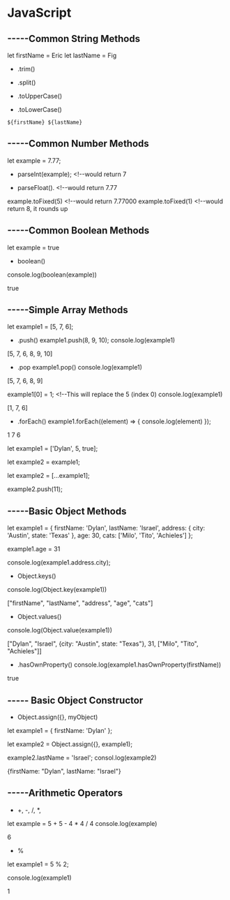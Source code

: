 # JavaScript
## -----Common String Methods

let firstName = Eric
let lastName = Fig

<!-- Trims spaces from front and back of a string -->
- .trim()

<!-- breaks up a string between what ever is in the ()-->
- .split()

<!-- makes all letters in a string lower case -->
- .toUpperCase()

<!-- Makes all letters in a string upper case -->
- .toLowerCase()

<!-- Concatination in prefered ES6 -->
`${firstName} ${lastName}`

## -----Common Number Methods

let example = 7.77;

<!--Return the number before the decimal (integer) -->
- parseInt(example); <!--would return 7 

<!--returns the entire number -->
- parseFloat(). <!--would return 7.77

<!-- Returns to a set number decimal places and adds zeros when needed -->
example.toFixed(5) <!--would return 7.77000
example.toFixed(1) <!--would return 8, it rounds up

## -----Common Boolean Methods

let example = true

<!-- Checks to see if something is a boolean -->
- boolean()

console.log(boolean(example))
<!-- would return the below -->
true


## -----Simple Array Methods
let example1 = [5, 7, 6];

<!-- Adds to the array -->
- .push()
example1.push(8, 9, 10);
console.log(example1)
<!-- Would return the following -->
[5, 7, 6, 8, 9, 10]

- .pop
example1.pop()
console.log(example1)
<!-- Would return the following -->
[5, 7, 6, 8, 9]

example1[0] = 1; <!--This will replace the 5 (index 0)
console.log(example1)
<!-- would return the below -->
[1, 7, 6]

<!-- This function returns each value in the array -->
- .forEach()
example1.forEach((element) => { 
    console.log(element)
});
<!-- Would return the below -->
1
7
6

<!-- Remember that arrays, so example2 is jut referencing example1. So they would retutn the sa values-->
let example1 = ['Dylan', 5, true];

let example2 = example1;

<!-- You can create a new array in example 2 by using the spread operator -->
let example2 = [...example1];


example2.push(11);

## -----Basic Object Methods

let example1 = {
    firstName: 'Dylan', <!--the property is also referred to as a key-->
    lastName: 'Israel',
    address: {
        city: 'Austin',
        state: 'Texas'
    },
    age: 30,
    cats: ['Milo', 'Tito', 'Achieles']
};

example1.age = 31 <!-- A properties value can also be changed example.age is now 31-->

console.log(example1.address.city); <!--Returns the the value Austin -->

<!-- Gets the key of an object -->
- Object.keys()

console.log(Object.key(example1)) 
<!-- This would return the below-->
["firstName", "lastName", "address", "age", "cats"]

<!-- Gets all the values of an object -->
- Object.values()

console.log(Object.value(example1))
<!-- This would return the below-->
["Dylan", "Israel", {city: "Austin", state: "Texas"}, 31, ["Milo", "Tito", "Achieles"]]

<!-- This looks to see if an object has a specific property -->
- .hasOwnProperty()
console.log(example1.hasOwnProperty(firstName))
<!-- Would return the below -->
true

## ----- Basic Object Constructor

- Object.assign({}, myObject)

let example1 = {
    firstName: 'Dylan'
};
<!-- This constructor will take all the properties of example1 object and apply it t example2
and make a new object with a property of name. -->
let example2 = Object.assign({}, example1);

example2.lastName = 'Israel';
consol.log(example2)
<!-- this would return the below. -->
{firstName: "Dylan", lastName: "Israel"}

## -----Arithmetic Operators

- +, -, /, *, <!--all the normal operators work normally-->
<!-- no need to put () like algebra. JS knows the order -->
let example = 5 + 5 - 4 * 4 / 4
console.log(example)
<!-- this will give the following result below -->
6

- %
<!-- This returns the remainder -->
let example1 = 5 % 2;

console.log(example1)
<!-- would return the below because 5/2 is 2 with a reaminder of 1-->
1


